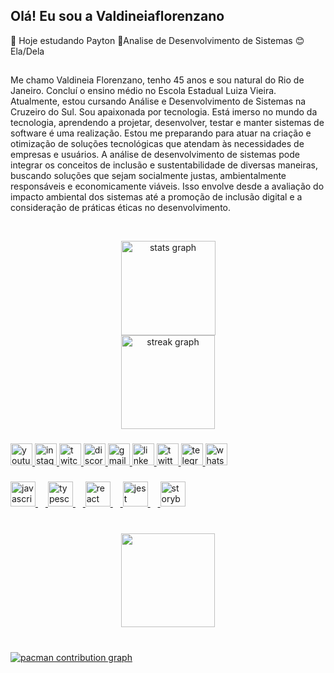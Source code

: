 ## Olá! Eu sou a Valdineiaflorenzano
📓 Hoje estudando Payton 
🎯Analise de Desenvolvimento de Sistemas
😊 Ela/Dela

## 

Me chamo Valdineia Florenzano, tenho 45 anos e sou natural do Rio de Janeiro. Concluí o ensino médio no Escola Estadual Luiza Vieira. Atualmente, estou cursando Análise e Desenvolvimento de Sistemas na Cruzeiro do Sul. Sou apaixonada por tecnologia. Está imerso no mundo da tecnologia, aprendendo a projetar, desenvolver, testar e manter sistemas de software é uma realização. Estou me preparando para atuar na criação e otimização de soluções tecnológicas que atendam às necessidades de empresas e usuários.
A análise de desenvolvimento de sistemas pode integrar os conceitos de inclusão e sustentabilidade de diversas maneiras, buscando soluções que sejam socialmente justas, ambientalmente responsáveis e economicamente viáveis. Isso envolve desde a avaliação do impacto ambiental dos sistemas até a promoção de inclusão digital e a consideração de práticas éticas no desenvolvimento.
<p align="left">
    <a href="https://www.youtube.com/ValdineiaFlorenzano-max_confirmation=1">
 
      

<br clear="both">

<div align="center">
  <img src="https://github-readme-stats.vercel.app/api?username=valdineiaflorenzano-max&hide_title=false&hide_rank=true&show_icons=true&include_all_commits=true&count_private=true&disable_animations=true&theme=dracula&locale=pt-br&hide_border=false" height="151" alt="stats graph" /> <br>
  <img src="https://streak-stats.demolab.com?user=valdineiaflorenzano-max&locale=pt-br&mode=daily&theme=dracula&hide_border=true&border_radius=5" height="150" alt="streak graph"  />
</div>

###

<div align="left">
  <img src="https://img.shields.io/static/v1?message=Youtube&logo=youtube&label=&color=FF0000&logoColor=white&labelColor=&style=for-the-badge" height="35" alt="youtube logo"  />
  <img src="https://img.shields.io/static/v1?message=Instagram&logo=instagram&label=&color=E4405F&logoColor=white&labelColor=&style=for-the-badge" height="35" alt="instagram logo"  />
  <img src="https://img.shields.io/static/v1?message=Twitch&logo=twitch&label=&color=9146FF&logoColor=white&labelColor=&style=for-the-badge" height="35" alt="twitch logo"  />
  <img src="https://img.shields.io/static/v1?message=Discord&logo=discord&label=&color=7289DA&logoColor=white&labelColor=&style=for-the-badge" height="35" alt="discord logo"  />
  <img src="https://img.shields.io/static/v1?message=Gmail&logo=gmail&label=&color=D14836&logoColor=white&labelColor=&style=for-the-badge" height="35" alt="gmail logo"  />
  <img src="https://img.shields.io/static/v1?message=LinkedIn&logo=linkedin&label=&color=0077B5&logoColor=white&labelColor=&style=for-the-badge" height="35" alt="linkedin logo"  />
  <img src="https://img.shields.io/static/v1?message=Twitter&logo=twitter&label=&color=1DA1F2&logoColor=white&labelColor=&style=for-the-badge" height="35" alt="twitter logo"  />
  <img src="https://img.shields.io/static/v1?message=Telegram&logo=telegram&label=&color=2CA5E0&logoColor=white&labelColor=&style=for-the-badge" height="35" alt="telegram logo"  />
  <img src="https://img.shields.io/static/v1?message=Whatsapp&logo=whatsapp&label=&color=25D366&logoColor=white&labelColor=&style=for-the-badge" height="35" alt="whatsapp logo"  />
</div>

###

<div align="left">
  <img src="https://cdn.jsdelivr.net/gh/devicons/devicon/icons/javascript/javascript-original.svg" height="40" alt="javascript logo"  />
  <img width="12" />
  <img src="https://cdn.jsdelivr.net/gh/devicons/devicon/icons/typescript/typescript-original.svg" height="40" alt="typescript logo"  />
  <img width="12" />
  <img src="https://cdn.jsdelivr.net/gh/devicons/devicon/icons/react/react-original.svg" height="40" alt="react logo"  />
  <img width="12" />
  <img src="https://cdn.jsdelivr.net/gh/devicons/devicon/icons/jest/jest-plain.svg" height="40" alt="jest logo"  />
  <img width="12" />
  <img src="https://cdn.jsdelivr.net/gh/devicons/devicon/icons/storybook/storybook-original.svg" height="40" alt="storybook logo"  />
</div>

###

<br clear="both">

<div align="center">
  <img height="150" src="https://i.imgflip.com/65efzo.gif"  />
</div>

###

<br clear="both">

<picture>
  <source media="(prefers-color-scheme: dark)" srcset="https://raw.githubusercontent.com/valdineiaflorenzano-max/valdineiaflorenzano-max/output/pacman-contribution-graph-dark.svg">
  <source media="(prefers-color-scheme: light)" srcset="https://raw.githubusercontent.com/valdineiaflorenzano-max/valdineiaflorenzano-max/output/pacman-contribution-graph.svg">
  <img alt="pacman contribution graph" src="https://raw.githubusercontent.com/valdineiaflorenzano-max/valdineiaflorenzano-max/output/pacman-contribution-graph.svg">
</picture>

###
